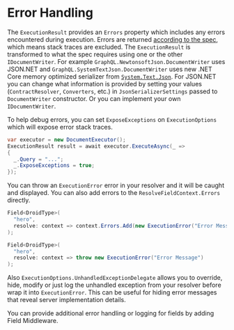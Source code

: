 # Error Handling

The `ExecutionResult` provides an `Errors` property which includes any errors encountered
during execution. Errors are returned [according to the spec](https://graphql.github.io/graphql-spec/June2018/#sec-Errors),
which means stack traces are excluded. The `ExecutionResult` is transformed to what the spec
requires using one or the other `IDocumentWriter`. For example `GraphQL.NewtonsoftJson.DocumentWriter`
uses JSON.NET and `GraphQL.SystemTextJson.DocumentWriter` uses new .NET Core memory optimized
serializer from [`System.Text.Json`](https://docs.microsoft.com/en-us/dotnet/api/system.text.json).
For JSON.NET you can change what information is provided by setting your values (`ContractResolver`,
`Converters`, etc.) in `JsonSerializerSettings` passed to `DocumentWriter` constructor. Or you
can implement your own `IDocumentWriter`.

To help debug errors, you can set `ExposeExceptions` on `ExecutionOptions` which will expose error stack traces.

```csharp
var executor = new DocumentExecutor();
ExecutionResult result = await executor.ExecuteAsync(_ =>
{
  _.Query = "...";
  _.ExposeExceptions = true;
});
```

You can throw an `ExecutionError` error in your resolver and it will be caught
and displayed. You can also add errors to the `ResolveFieldContext.Errors` directly.

```csharp
Field<DroidType>(
  "hero",
  resolve: context => context.Errors.Add(new ExecutionError("Error Message"))
);

Field<DroidType>(
  "hero",
  resolve: context => throw new ExecutionError("Error Message")
);
```

Also `ExecutionOptions.UnhandledExceptionDelegate` allows you to override, hide,
modify or just log the unhandled exception from your resolver before wrap it into
`ExecutionError`. This can be useful for hiding error messages that reveal server
implementation details.

You can provide additional error handling or logging for fields by adding Field Middleware.
